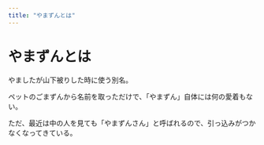 ```yaml
---
title: "やまずんとは"
---
```


# やまずんとは

やましたが山下被りした時に使う別名。

ペットのごまずんから名前を取っただけで、「やまずん」自体には何の愛着もない。

ただ、最近は中の人を見ても「やまずんさん」と呼ばれるので、引っ込みがつかなくなってきている。